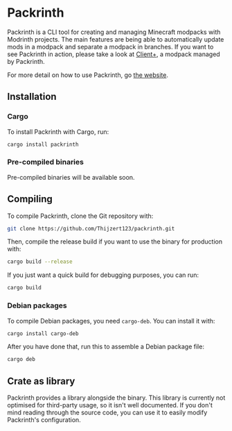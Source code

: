 # Packrinth
Packrinth is a CLI tool for creating and managing Minecraft modpacks with Modrinth projects. The main features are being able to automatically update mods in a modpack and separate a modpack in branches.
If you want to see Packrinth in action, please take a look at [Client+](https://github.com/Thijzert123/client-plus), a modpack managed by Packrinth.

For more detail on how to use Packrinth, go [the website](https://thijzert123.github.io/packrinth).

## Installation
### Cargo
To install Packrinth with Cargo, run: 
```bash
cargo install packrinth
```

### Pre-compiled binaries
Pre-compiled binaries will be available soon.

## Compiling
To compile Packrinth, clone the Git repository with:
```bash
git clone https://github.com/Thijzert123/packrinth.git
```
Then, compile the release build if you want to use the binary for production with:
```bash
cargo build --release
```
If you just want a quick build for debugging purposes, you can run:
```bash
cargo build
```

### Debian packages
To compile Debian packages, you need `cargo-deb`. You can install it with:
```bash
cargo install cargo-deb
```
After you have done that, run this to assemble a Debian package file:
```bash
cargo deb
```

## Crate as library
Packrinth provides a library alongside the binary.
This library is currently not optimised for third-party usage, so it isn't well documented.
If you don't mind reading through the source code, you can use it to easily modify
Packrinth's configuration.